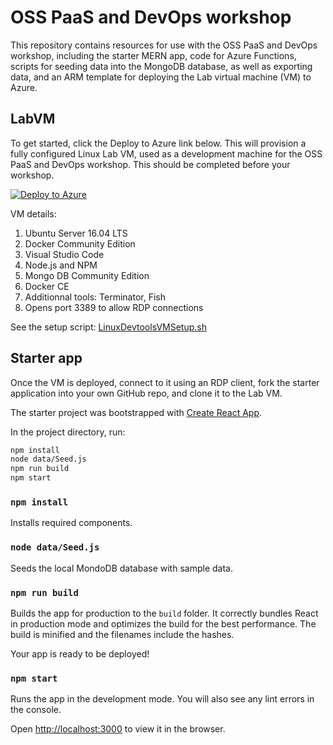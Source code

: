 # OSS PaaS and DevOps workshop

This repository contains resources for use with the OSS PaaS and DevOps workshop, including the starter MERN app, code for Azure Functions, scripts for seeding data into the MongoDB database, as well as exporting data, and an ARM template for deploying the Lab virtual machine (VM) to Azure.

## LabVM

To get started, click the Deploy to Azure link below. This will provision a fully configured Linux Lab VM, used as a development machine for the OSS PaaS and DevOps workshop. This should be completed before your workshop.

[![Deploy to Azure](http://azuredeploy.net/deploybutton.png)](https://portal.azure.com/#create/Microsoft.Template/uri/https%3A%2F%2Fraw.githubusercontent.com%2Ffxkim%2FMCW-OSS-PaaS-and-DevOps%2Fmaster%2FDevtoolsVMs%2Fazure-deploy.json)

VM details:

1. Ubuntu Server 16.04 LTS
2. Docker Community Edition
3. Visual Studio Code
4. Node.js and NPM
5. Mongo DB Community Edition
6. Docker CE
7. Additionnal tools: Terminator, Fish
8. Opens port 3389 to allow RDP connections

See the setup script: [LinuxDevtoolsVMSetup.sh](https://raw.githubusercontent.com/fxkim/MCW-OSS-PaaS-and-DevOps/master/DevtoolsVMs/LinuxDevtoolsVMSetup.sh)

## Starter app

Once the VM is deployed, connect to it using an RDP client, fork the starter application into your own GitHub repo, and clone it to the Lab VM.

The starter project was bootstrapped with [Create React App](https://github.com/facebookincubator/create-react-app).

In the project directory, run:

```sh
npm install
node data/Seed.js
npm run build
npm start
```

### `npm install`

Installs required components.

### `node data/Seed.js`

Seeds the local MondoDB database with sample data.

### `npm run build`

Builds the app for production to the `build` folder. It correctly bundles React in production mode and optimizes the build for the best performance. The build is minified and the filenames include the hashes.

Your app is ready to be deployed!

### `npm start`

Runs the app in the development mode. You will also see any lint errors in the console.

Open [http://localhost:3000](http://localhost:3000) to view it in the browser.